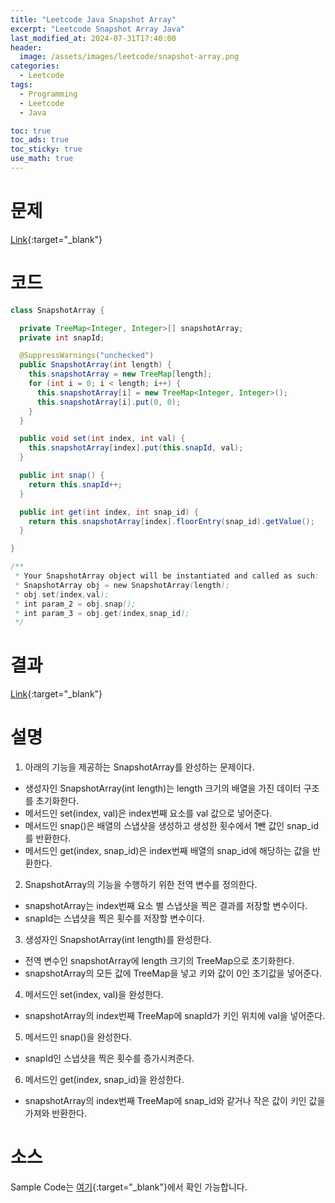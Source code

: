 ```yaml
---
title: "Leetcode Java Snapshot Array"
excerpt: "Leetcode Snapshot Array Java"
last_modified_at: 2024-07-31T17:40:00
header:
  image: /assets/images/leetcode/snapshot-array.png
categories:
  - Leetcode
tags:
  - Programming
  - Leetcode
  - Java

toc: true
toc_ads: true
toc_sticky: true
use_math: true
---
```

# 문제
[Link](https://leetcode.com/problems/snapshot-array/){:target="_blank"}

# 코드
```java
class SnapshotArray {

  private TreeMap<Integer, Integer>[] snapshotArray;
  private int snapId;

  @SuppressWarnings("unchecked")
  public SnapshotArray(int length) {
    this.snapshotArray = new TreeMap[length];
    for (int i = 0; i < length; i++) {
      this.snapshotArray[i] = new TreeMap<Integer, Integer>();
      this.snapshotArray[i].put(0, 0);
    }
  }

  public void set(int index, int val) {
    this.snapshotArray[index].put(this.snapId, val);
  }

  public int snap() {
    return this.snapId++;
  }

  public int get(int index, int snap_id) {
    return this.snapshotArray[index].floorEntry(snap_id).getValue();
  }

}

/**
 * Your SnapshotArray object will be instantiated and called as such:
 * SnapshotArray obj = new SnapshotArray(length);
 * obj.set(index,val);
 * int param_2 = obj.snap();
 * int param_3 = obj.get(index,snap_id);
 */
```

# 결과
[Link](https://leetcode.com/problems/minimum-deletions-to-make-string-balanced/submissions/1339350919/){:target="_blank"}

# 설명
1. 아래의 기능을 제공하는 SnapshotArray를 완성하는 문제이다.
- 생성자인 SnapshotArray(int length)는 length 크기의 배열을 가진 데이터 구조를 초기화한다.
- 메서드인 set(index, val)은 index번째 요소를 val 값으로 넣어준다.
- 메서드인 snap()은 배열의 스냅샷을 생성하고 생성한 횟수에서 1뺀 값인 snap_id를 반환한다.
- 메서드인 get(index, snap_id)은 index번째 배열의 snap_id에 해당하는 값을 반환한다.

2. SnapshotArray의 기능을 수행하기 위한 전역 변수를 정의한다.
- snapshotArray는 index번째 요소 별 스냅샷을 찍은 결과를 저장할 변수이다.
- snapId는 스냅샷을 찍은 횟수를 저장할 변수이다.

3. 생성자인 SnapshotArray(int length)를 완성한다.
- 전역 변수인 snapshotArray에 length 크기의 TreeMap으로 초기화한다.
- snapshotArray의 모든 값에 TreeMap을 넣고 키와 값이 0인 초기값을 넣어준다.

4. 메서드인 set(index, val)을 완성한다.
- snapshotArray의 index번째 TreeMap에 snapId가 키인 위치에 val을 넣어준다.

5. 메서드인 snap()을 완성한다.
- snapId인 스냅샷을 찍은 횟수를 증가시켜준다.

6. 메서드인 get(index, snap_id)을 완성한다.
- snapshotArray의 index번째 TreeMap에 snap_id와 같거나 작은 값이 키인 값을 가져와 반환한다.

# 소스
Sample Code는 [여기](https://github.com/GracefulSoul/leetcode/blob/master/src/main/java/gracefulsoul/problems/SnapshotArray.java){:target="_blank"}에서 확인 가능합니다.